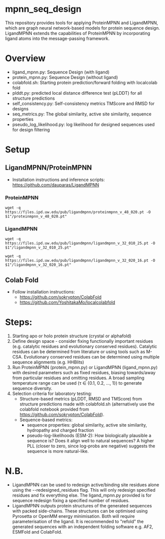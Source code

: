 # mpnn_seq_design

This repository provides tools for applying ProteinMPNN and LigandMPNN, which are graph neural network-based models for protein sequence design. LigandMPNN extends the capabilities of ProteinMPNN by incorporating ligand atoms into the message-passing framework. 

# Overview

- ligand_mpnn.py: Sequence Design (with ligand)
- protein_mpnn.py: Sequence Design (without ligand)
- colabfold.sh: Starting protein prediction/forward folding with localcolab fold
- plddt.py: predicted local distance difference test (pLDDT) for all structure predictions
- self_consistency.py: Self-consistency metrics TMScore and RMSD for designs
- seq_metrics.py: The global similarity, active site similarity, sequence properties
- pseudo_log_likelihood.py: log likelihood for designed sequences used for design filtering

# Setup

## LigandMPNN/ProteinMPNN
- Installation instructions and inference scripts: https://github.com/dauparas/LigandMPNN
  
### ProteinMPNN
`wget -q https://files.ipd.uw.edu/pub/ligandmpnn/proteinmpnn_v_48_020.pt -O $1"/proteinmpnn_v_48_020.pt"`

### LigandMPNN
`wget -q https://files.ipd.uw.edu/pub/ligandmpnn/ligandmpnn_v_32_010_25.pt -O $1"/ligandmpnn_v_32_010_25.pt"`

`wget -q https://files.ipd.uw.edu/pub/ligandmpnn/ligandmpnn_v_32_020_16.pt -O $1"/ligandmpnn_v_32_020_16.pt"`


## Colab Fold
- Follow installation instructions:
  -  https://github.com/sokrypton/ColabFold
  -  https://github.com/YoshitakaMo/localcolabfold

# Steps:

1) Starting apo or holo protein structure (crystal or alphafold)
2) Define design space - consider fixing functionally important residues (e.g. catalytic residues and evolutionary conserved residues). Catalytic residues can be determined from literature or using tools such as M-CSA. Evolutionary conserved residues can be determined using multiple sequence alignments (e.g. HHBlits)
3) Run ProteinMPNN (protein_mpnn.py) or LigandMPNN (ligand_mpnn.py) with desired parameters such as fixed residues, biasing towards/away from particular residues and omitting residues. A broad sampling temperature range can be used (τ ∈ {0.1, 0.2, ..., 1}) to generate sequence diversity. 
4) Selection criteria for laboratory testing:
   - Structure-based metrics (pLDDT, RMSD and TMScore) from  structure predictions made with colabfold.sh (alternatively use the colabfold notebook provided from https://github.com/sokrypton/ColabFold).
   - Sequence-based metrics:
      - sequence properties: global similarity, active site similarity, hydropathy and charged fraction
      - pseudo-log-likelihoods (ESM-2): How biologically plausible a sequence is? Does it align well to natural sequences? A higher PLL (closer to zero, since log-probs are negative) suggests the sequence is more natural-like. 


# N.B.  

- LigandMPNN can be used to redesign active/binding site residues alone using the --redesigned_residues flag. This will only redesign specified residues and fix everything else. The ligand_mpnn.py provided is for sequence redesign fixing a specified number of residues.
- LigandMPNN outputs protein structures of the generated sequences with packed side-chains. These structures can be optimised using Pyrosetta or OpenMM energy minimisation. Both will require parameterisation of the ligand. It is recommended to "refold" the generated sequences with an independent folding software e.g. AF2, ESMFold and ColabFold. 
